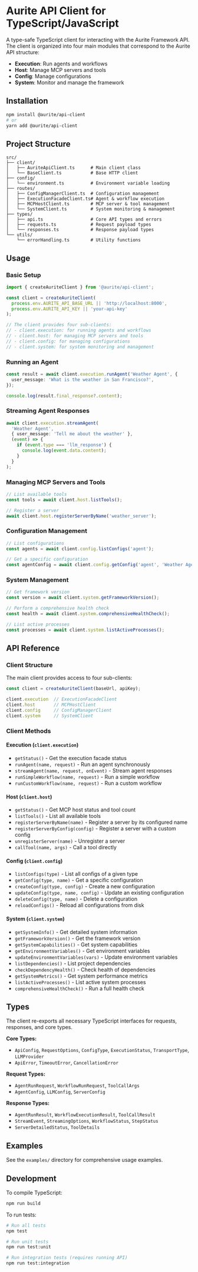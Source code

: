 # Aurite API Client for TypeScript/JavaScript

A type-safe TypeScript client for interacting with the Aurite Framework API. The client is organized into four main modules that correspond to the Aurite API structure:

- **Execution**: Run agents and workflows
- **Host**: Manage MCP servers and tools
- **Config**: Manage configurations
- **System**: Monitor and manage the framework

## Installation

```bash
npm install @aurite/api-client
# or
yarn add @aurite/api-client
```

## Project Structure

```
src/
├── client/
│   ├── AuriteApiClient.ts      # Main client class
│   └── BaseClient.ts           # Base HTTP client
├── config/
│   └── environment.ts          # Environment variable loading
├── routes/
│   ├── ConfigManagerClient.ts  # Configuration management
│   ├── ExecutionFacadeClient.ts# Agent & workflow execution
│   ├── MCPHostClient.ts        # MCP server & tool management
│   └── SystemClient.ts         # System monitoring & management
├── types/
│   ├── api.ts                  # Core API types and errors
│   ├── requests.ts             # Request payload types
│   └── responses.ts            # Response payload types
└── utils/
    └── errorHandling.ts        # Utility functions
```

## Usage

### Basic Setup

```typescript
import { createAuriteClient } from '@aurite/api-client';

const client = createAuriteClient(
  process.env.AURITE_API_BASE_URL || 'http://localhost:8000',
  process.env.AURITE_API_KEY || 'your-api-key'
);

// The client provides four sub-clients:
// - client.execution: for running agents and workflows
// - client.host: for managing MCP servers and tools
// - client.config: for managing configurations
// - client.system: for system monitoring and management
```

### Running an Agent

```typescript
const result = await client.execution.runAgent('Weather Agent', {
  user_message: 'What is the weather in San Francisco?',
});

console.log(result.final_response?.content);
```

### Streaming Agent Responses

```typescript
await client.execution.streamAgent(
  'Weather Agent',
  { user_message: 'Tell me about the weather' },
  (event) => {
    if (event.type === 'llm_response') {
      console.log(event.data.content);
    }
  }
);
```

### Managing MCP Servers and Tools

```typescript
// List available tools
const tools = await client.host.listTools();

// Register a server
await client.host.registerServerByName('weather_server');
```

### Configuration Management

```typescript
// List configurations
const agents = await client.config.listConfigs('agent');

// Get a specific configuration
const agentConfig = await client.config.getConfig('agent', 'Weather Agent');
```

### System Management

```typescript
// Get framework version
const version = await client.system.getFrameworkVersion();

// Perform a comprehensive health check
const health = await client.system.comprehensiveHealthCheck();

// List active processes
const processes = await client.system.listActiveProcesses();
```

## API Reference

### Client Structure

The main client provides access to four sub-clients:

```typescript
const client = createAuriteClient(baseUrl, apiKey);

client.execution  // ExecutionFacadeClient
client.host       // MCPHostClient
client.config     // ConfigManagerClient
client.system     // SystemClient
```

### Client Methods

#### Execution (`client.execution`)
- `getStatus()` - Get the execution facade status
- `runAgent(name, request)` - Run an agent synchronously
- `streamAgent(name, request, onEvent)` - Stream agent responses
- `runSimpleWorkflow(name, request)` - Run a simple workflow
- `runCustomWorkflow(name, request)` - Run a custom workflow

#### Host (`client.host`)
- `getStatus()` - Get MCP host status and tool count
- `listTools()` - List all available tools
- `registerServerByName(name)` - Register a server by its configured name
- `registerServerByConfig(config)` - Register a server with a custom config
- `unregisterServer(name)` - Unregister a server
- `callTool(name, args)` - Call a tool directly

#### Config (`client.config`)
- `listConfigs(type)` - List all configs of a given type
- `getConfig(type, name)` - Get a specific configuration
- `createConfig(type, config)` - Create a new configuration
- `updateConfig(type, name, config)` - Update an existing configuration
- `deleteConfig(type, name)` - Delete a configuration
- `reloadConfigs()` - Reload all configurations from disk

#### System (`client.system`)
- `getSystemInfo()` - Get detailed system information
- `getFrameworkVersion()` - Get the framework version
- `getSystemCapabilities()` - Get system capabilities
- `getEnvironmentVariables()` - Get environment variables
- `updateEnvironmentVariables(vars)` - Update environment variables
- `listDependencies()` - List project dependencies
- `checkDependencyHealth()` - Check health of dependencies
- `getSystemMetrics()` - Get system performance metrics
- `listActiveProcesses()` - List active system processes
- `comprehensiveHealthCheck()` - Run a full health check

## Types

The client re-exports all necessary TypeScript interfaces for requests, responses, and core types.

**Core Types:**
- `ApiConfig`, `RequestOptions`, `ConfigType`, `ExecutionStatus`, `TransportType`, `LLMProvider`
- `ApiError`, `TimeoutError`, `CancellationError`

**Request Types:**
- `AgentRunRequest`, `WorkflowRunRequest`, `ToolCallArgs`
- `AgentConfig`, `LLMConfig`, `ServerConfig`

**Response Types:**
- `AgentRunResult`, `WorkflowExecutionResult`, `ToolCallResult`
- `StreamEvent`, `StreamingOptions`, `WorkflowStatus`, `StepStatus`
- `ServerDetailedStatus`, `ToolDetails`

## Examples

See the `examples/` directory for comprehensive usage examples.

## Development

To compile TypeScript:

```bash
npm run build
```

To run tests:

```bash
# Run all tests
npm test

# Run unit tests
npm run test:unit

# Run integration tests (requires running API)
npm run test:integration
